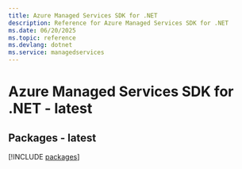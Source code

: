 ```yaml
---
title: Azure Managed Services SDK for .NET
description: Reference for Azure Managed Services SDK for .NET
ms.date: 06/20/2025
ms.topic: reference
ms.devlang: dotnet
ms.service: managedservices
---
```

# Azure Managed Services SDK for .NET - latest
## Packages - latest
[!INCLUDE [packages](managed-services-index.md)]